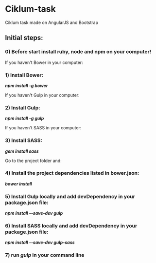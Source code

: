 # Ciklum-task
Ciklum task made on AngularJS and Bootstrap


## Initial steps:


### 0) Before start install ruby, node and npm on your computer!


If you haven't Bower in your computer:

###  1) Install Bower:

*__npm install -g bower__*


If you haven't Gulp in your computer:

###  2) Install Gulp:

*__npm install -g gulp__*


If you haven't SASS in your computer:

### 3) Install SASS:

*__gem install sass__*



Go to the project folder and:

### 4) Install the project dependencies listed in bower.json:

*__bower install__*

### 5) Install Gulp locally and add devDependency in your package.json file:

*__npm install --save-dev gulp__*

### 6) Install SASS locally and add devDependency in your package.json file:

*__npm install --save-dev gulp-sass__*


### 7) run *__gulp__* in your command line
